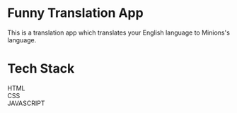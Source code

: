# Funny Translation App
This is a translation app which translates your English language to Minions's language.

# Tech Stack
HTML  
CSS  
JAVASCRIPT
